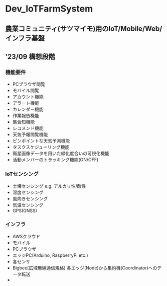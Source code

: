 # Dev_IoTFarmSystem
## 農業コミュニティ(サツマイモ)用のIoT/Mobile/Web/インフラ基盤

## '23/09 構想段階

### 機能要件
+ PCブラウザ閲覧
+ モバイル閲覧
+ アカウント機能
+ アラート機能
+ カレンダー機能
+ 作業報告機能
+ 集合知機能
+ レコメンド機能
+ 天気予報閲覧機能
+ ピンポイントな天気予測機能
+ タスクスケジューリング機能
+ 衛星画像データを用いた緑化度合いの可視化機能
+ 活動メンバーのトラッキング機能(ON/OFF)

### IoTセンシング
+ 土壌センシング e.g. アルカリ性/酸性
+ 湿度センシング
+ 風向きセンシング
+ 気温センシング
+ GPS(GNSS)

### インフラ
+ AWSクラウド
+ モバイル
+ PCブラウザ
+ エッジPC(Arduino, RaspberryPi etc.)
+ 各センサ
+ Bigbee(広域無線通信規格) 各エッジ(Node)から集約機(Coordinator)へのデータ転送
+ 

